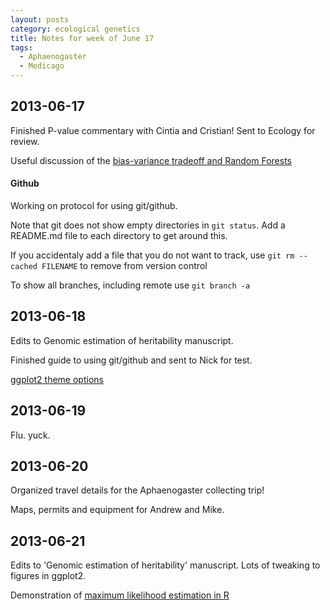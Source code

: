 ```yaml
---
layout: posts
category: ecological genetics
title: Notes for week of June 17
tags:
  - Aphaenogaster
  - Medicago
---
```


## 2013-06-17

Finished P-value commentary with Cintia and Cristian! Sent to Ecology for review.

Useful discussion of the [bias-variance tradeoff and Random Forests](http://scott.fortmann-roe.com/docs/BiasVariance.html)


#### Github

Working on protocol for using git/github.

Note that git does not show empty directories in `git status`. Add a README.md file to each directory to get around this.

If you accidentaly add a file that you do not want to track, use `git rm --cached FILENAME` to remove from version control

To show all branches, including remote use `git branch -a`


## 2013-06-18

Edits to Genomic estimation of heritability manuscript.

Finished guide to using git/github and sent to Nick for test.

[ggplot2 theme options](http://stackoverflow.com/questions/10399930/how-to-change-axis-label-color-in-ggplot2)


## 2013-06-19

Flu. yuck.

## 2013-06-20

Organized travel details for the Aphaenogaster collecting trip!

Maps, permits and equipment for Andrew and Mike.

## 2013-06-21

Edits to 'Genomic estimation of heritability' manuscript. Lots of tweaking to figures in ggplot2.

Demonstration of [maximum likelihood estimation in R](http://www.r-bloggers.com/dave-harris-on-maximum-likelihood-estimation/)

